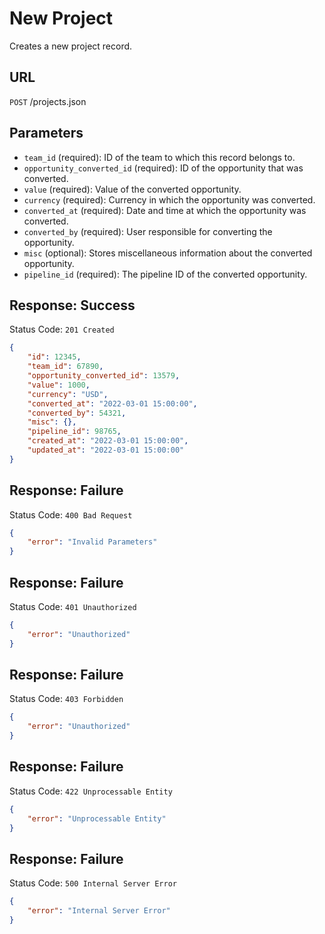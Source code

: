 # New Project

Creates a new project record.

## URL
`POST` /projects.json

## Parameters
* `team_id` (required): ID of the team to which this record belongs to.
* `opportunity_converted_id` (required): ID of the opportunity that was converted.
* `value` (required): Value of the converted opportunity.
* `currency` (required): Currency in which the opportunity was converted.
* `converted_at` (required): Date and time at which the opportunity was converted.
* `converted_by` (required): User responsible for converting the opportunity.
* `misc` (optional): Stores miscellaneous information about the converted opportunity.
* `pipeline_id` (required): The pipeline ID of the converted opportunity.

## Response: Success
Status Code: `201 Created`
```json
{
    "id": 12345,
    "team_id": 67890,
    "opportunity_converted_id": 13579,
    "value": 1000,
    "currency": "USD",
    "converted_at": "2022-03-01 15:00:00",
    "converted_by": 54321,
    "misc": {},
    "pipeline_id": 98765,
    "created_at": "2022-03-01 15:00:00",
    "updated_at": "2022-03-01 15:00:00"
}
```
## Response: Failure

Status Code: `400 Bad Request`

```json
{
    "error": "Invalid Parameters"
}
```
## Response: Failure

Status Code: `401 Unauthorized`

```json
{
    "error": "Unauthorized"
}
```
## Response: Failure

Status Code: `403 Forbidden`

```json
{
    "error": "Unauthorized"
}
```
## Response: Failure

Status Code: `422 Unprocessable Entity`

```json
{
    "error": "Unprocessable Entity"
}
```
## Response: Failure

Status Code: `500 Internal Server Error`

```json
{
    "error": "Internal Server Error"
}
```
